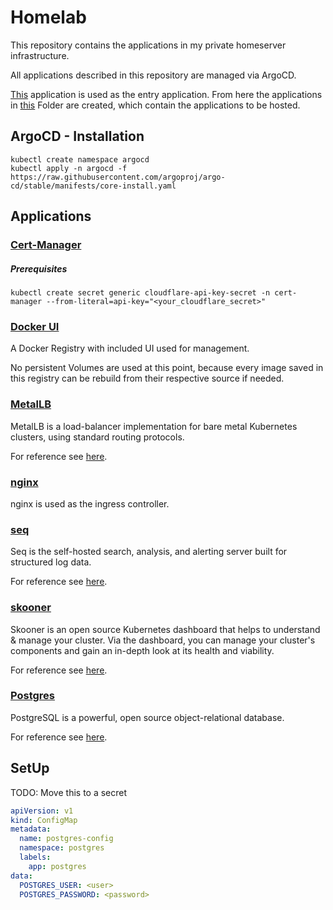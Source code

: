 # Homelab
This repository contains the applications in my private homeserver infrastructure.

All applications described in this repository are managed via ArgoCD.

[This](applications.yaml) application is used as the entry application.
From here the applications in [this](/applications/) Folder are created,
which contain the applications to be hosted.

## ArgoCD - Installation
```
kubectl create namespace argocd
kubectl apply -n argocd -f https://raw.githubusercontent.com/argoproj/argo-cd/stable/manifests/core-install.yaml
```


## Applications

### [Cert-Manager](/applications/cert-manager.yaml)

##### Prerequisites
```kubectl create secret generic cloudflare-api-key-secret -n cert-manager --from-literal=api-key="<your_cloudflare_secret>"```

### [Docker UI](/applications/docker-ui.yaml)
A Docker Registry with included UI used for management.

No persistent Volumes are used at this point, because every image saved in this registry
can be rebuild from their respective source if needed.


### [MetalLB](/applications/metallb.yaml)
MetalLB is a load-balancer implementation for bare metal Kubernetes clusters, using standard routing protocols.

For reference see [here](https://metallb.universe.tf/).

### [nginx](/applications/nginx-ingress.yaml)
nginx is used as the ingress controller.

### [seq](/applications/seq.yaml)
Seq is the self-hosted search, analysis, and alerting server built for structured log data.

For reference see [here](https://datalust.co/seq).

### [skooner](/applications/skooner.yaml)

Skooner is an open source Kubernetes dashboard that helps to understand & manage your cluster.
Via the dashboard, you can manage your cluster's components and gain an in-depth look at its health and viability.

For reference see [here](https://skooner.io/).

### [Postgres](/applications/postgres.yaml)
PostgreSQL is a powerful, open source object-relational database.

For reference see [here](https://www.postgresql.org/).

## SetUp
TODO: Move this to a secret

```yml
apiVersion: v1
kind: ConfigMap
metadata:
  name: postgres-config
  namespace: postgres
  labels:
    app: postgres
data:
  POSTGRES_USER: <user>
  POSTGRES_PASSWORD: <password>
```

